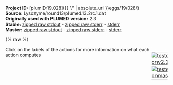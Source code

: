 **Project ID:** [plumID:19.028]({{ '/' | absolute_url }}eggs/19/028/)  
**Source:** Lysozyme/round13/plumed.13.2rc.1.dat  
**Originally used with PLUMED version:** 2.3  
**Stable:** [zipped raw stdout](plumed.13.2rc.1.dat.plumed.stdout.txt.zip) - [zipped raw stderr](plumed.13.2rc.1.dat.plumed.stderr.txt.zip) - [stderr](plumed.13.2rc.1.dat.plumed.stderr)  
**Master:** [zipped raw stdout](plumed.13.2rc.1.dat.plumed_master.stdout.txt.zip) - [zipped raw stderr](plumed.13.2rc.1.dat.plumed_master.stderr.txt.zip) - [stderr](plumed.13.2rc.1.dat.plumed_master.stderr)  

{% raw %}
<div style="width: 100%; float:left">
<div style="width: 90%; float:left" id="value_details_data/Lysozyme/round13/plumed.13.2rc.1.dat"> Click on the labels of the actions for more information on what each action computes </div>
<div style="width: 10%; float:left"><table><tr><td style="padding:1px"><a href="plumed.13.2rc.1.dat.plumed.stderr"><img src="https://img.shields.io/badge/v2.10-passing-green.svg" alt="tested onv2.10" /></a></td></tr><tr><td style="padding:1px"><a href="plumed.13.2rc.1.dat.plumed_master.stderr"><img src="https://img.shields.io/badge/master-passing-green.svg" alt="tested onmaster" /></a></td></tr></table></div></div>
<pre style="width=97%;">
<span class="plumedtooltip" style="color:green">RESTART<span class="right">Activate restart. <a href="https://www.plumed.org/doc-master/user-doc/html/_r_e_s_t_a_r_t.html" style="color:green">More details</a><i></i></span></span> 
<span style="display:none;" id="data/Lysozyme/round13/plumed.13.2rc.1.dat">The RESTART action with label <b></b> calculates something</span><span class="plumedtooltip" style="color:green">WHOLEMOLECULES<span class="right">This action is used to rebuild molecules that can become split by the periodic boundary conditions. <a href="https://www.plumed.org/doc-master/user-doc/html/_w_h_o_l_e_m_o_l_e_c_u_l_e_s.html" style="color:green">More details</a><i></i></span></span> <span class="plumedtooltip">ENTITY0<span class="right">the atoms that make up a molecule that you wish to align<i></i></span></span>=1-2881


<b name="data/Lysozyme/round13/plumed.13.2rc.1.datlig" onclick='showPath("data/Lysozyme/round13/plumed.13.2rc.1.dat","data/Lysozyme/round13/plumed.13.2rc.1.datlig","data/Lysozyme/round13/plumed.13.2rc.1.datlig","violet")'>lig</b><span style="display:none;" id="data/Lysozyme/round13/plumed.13.2rc.1.datlig">The COM action with label <b>lig</b> calculates the following quantities:<table  align="center" frame="void" width="95%" cellpadding="5%"><tr><td width="5%"><b> Quantity </b>  </td><td width="5%"><b> Type </b>  </td><td><b> Description </b> </td></tr><tr><td width="5%">lig</td><td width="5%"><font color="violet">atoms</font></td><td>virtual atom calculated by COM action</td></tr></table></span>: <span class="plumedtooltip" style="color:green">COM<span class="right">Calculate the center of mass for a group of atoms. <a href="https://www.plumed.org/doc-master/user-doc/html/_c_o_m.html" style="color:green">More details</a><i></i></span></span> <span class="plumedtooltip">ATOMS<span class="right">the list of atoms which are involved the virtual atom's definition<i></i></span></span>=2870,2872,2874


<b name="data/Lysozyme/round13/plumed.13.2rc.1.datd1" onclick='showPath("data/Lysozyme/round13/plumed.13.2rc.1.dat","data/Lysozyme/round13/plumed.13.2rc.1.datd1","data/Lysozyme/round13/plumed.13.2rc.1.datd1","black")'>d1</b><span style="display:none;" id="data/Lysozyme/round13/plumed.13.2rc.1.datd1">The DISTANCE action with label <b>d1</b> calculates the following quantities:<table  align="center" frame="void" width="95%" cellpadding="5%"><tr><td width="5%"><b> Quantity </b>  </td><td width="5%"><b> Type </b>  </td><td><b> Description </b> </td></tr><tr><td width="5%">d1</td><td width="5%"><font color="black">scalar</font></td><td>the DISTANCE between this pair of atoms</td></tr></table></span>: <span class="plumedtooltip" style="color:green">DISTANCE<span class="right">Calculate the distance between a pair of atoms. <a href="https://www.plumed.org/doc-master/user-doc/html/_d_i_s_t_a_n_c_e.html" style="color:green">More details</a><i></i></span></span> <span class="plumedtooltip">ATOMS<span class="right">the pair of atom that we are calculating the distance between<i></i></span></span>=<b name="data/Lysozyme/round13/plumed.13.2rc.1.datlig">lig</b>,1533
<b name="data/Lysozyme/round13/plumed.13.2rc.1.datd2" onclick='showPath("data/Lysozyme/round13/plumed.13.2rc.1.dat","data/Lysozyme/round13/plumed.13.2rc.1.datd2","data/Lysozyme/round13/plumed.13.2rc.1.datd2","black")'>d2</b><span style="display:none;" id="data/Lysozyme/round13/plumed.13.2rc.1.datd2">The DISTANCE action with label <b>d2</b> calculates the following quantities:<table  align="center" frame="void" width="95%" cellpadding="5%"><tr><td width="5%"><b> Quantity </b>  </td><td width="5%"><b> Type </b>  </td><td><b> Description </b> </td></tr><tr><td width="5%">d2</td><td width="5%"><font color="black">scalar</font></td><td>the DISTANCE between this pair of atoms</td></tr></table></span>: <span class="plumedtooltip" style="color:green">DISTANCE<span class="right">Calculate the distance between a pair of atoms. <a href="https://www.plumed.org/doc-master/user-doc/html/_d_i_s_t_a_n_c_e.html" style="color:green">More details</a><i></i></span></span> <span class="plumedtooltip">ATOMS<span class="right">the pair of atom that we are calculating the distance between<i></i></span></span>=<b name="data/Lysozyme/round13/plumed.13.2rc.1.datlig">lig</b>,1716
<b name="data/Lysozyme/round13/plumed.13.2rc.1.datd3" onclick='showPath("data/Lysozyme/round13/plumed.13.2rc.1.dat","data/Lysozyme/round13/plumed.13.2rc.1.datd3","data/Lysozyme/round13/plumed.13.2rc.1.datd3","black")'>d3</b><span style="display:none;" id="data/Lysozyme/round13/plumed.13.2rc.1.datd3">The DISTANCE action with label <b>d3</b> calculates the following quantities:<table  align="center" frame="void" width="95%" cellpadding="5%"><tr><td width="5%"><b> Quantity </b>  </td><td width="5%"><b> Type </b>  </td><td><b> Description </b> </td></tr><tr><td width="5%">d3</td><td width="5%"><font color="black">scalar</font></td><td>the DISTANCE between this pair of atoms</td></tr></table></span>: <span class="plumedtooltip" style="color:green">DISTANCE<span class="right">Calculate the distance between a pair of atoms. <a href="https://www.plumed.org/doc-master/user-doc/html/_d_i_s_t_a_n_c_e.html" style="color:green">More details</a><i></i></span></span> <span class="plumedtooltip">ATOMS<span class="right">the pair of atom that we are calculating the distance between<i></i></span></span>=<b name="data/Lysozyme/round13/plumed.13.2rc.1.datlig">lig</b>,2285
<b name="data/Lysozyme/round13/plumed.13.2rc.1.datd4" onclick='showPath("data/Lysozyme/round13/plumed.13.2rc.1.dat","data/Lysozyme/round13/plumed.13.2rc.1.datd4","data/Lysozyme/round13/plumed.13.2rc.1.datd4","black")'>d4</b><span style="display:none;" id="data/Lysozyme/round13/plumed.13.2rc.1.datd4">The DISTANCE action with label <b>d4</b> calculates the following quantities:<table  align="center" frame="void" width="95%" cellpadding="5%"><tr><td width="5%"><b> Quantity </b>  </td><td width="5%"><b> Type </b>  </td><td><b> Description </b> </td></tr><tr><td width="5%">d4</td><td width="5%"><font color="black">scalar</font></td><td>the DISTANCE between this pair of atoms</td></tr></table></span>: <span class="plumedtooltip" style="color:green">DISTANCE<span class="right">Calculate the distance between a pair of atoms. <a href="https://www.plumed.org/doc-master/user-doc/html/_d_i_s_t_a_n_c_e.html" style="color:green">More details</a><i></i></span></span> <span class="plumedtooltip">ATOMS<span class="right">the pair of atom that we are calculating the distance between<i></i></span></span>=<b name="data/Lysozyme/round13/plumed.13.2rc.1.datlig">lig</b>,2005
<b name="data/Lysozyme/round13/plumed.13.2rc.1.datd5" onclick='showPath("data/Lysozyme/round13/plumed.13.2rc.1.dat","data/Lysozyme/round13/plumed.13.2rc.1.datd5","data/Lysozyme/round13/plumed.13.2rc.1.datd5","black")'>d5</b><span style="display:none;" id="data/Lysozyme/round13/plumed.13.2rc.1.datd5">The DISTANCE action with label <b>d5</b> calculates the following quantities:<table  align="center" frame="void" width="95%" cellpadding="5%"><tr><td width="5%"><b> Quantity </b>  </td><td width="5%"><b> Type </b>  </td><td><b> Description </b> </td></tr><tr><td width="5%">d5</td><td width="5%"><font color="black">scalar</font></td><td>the DISTANCE between this pair of atoms</td></tr></table></span>: <span class="plumedtooltip" style="color:green">DISTANCE<span class="right">Calculate the distance between a pair of atoms. <a href="https://www.plumed.org/doc-master/user-doc/html/_d_i_s_t_a_n_c_e.html" style="color:green">More details</a><i></i></span></span> <span class="plumedtooltip">ATOMS<span class="right">the pair of atom that we are calculating the distance between<i></i></span></span>=<b name="data/Lysozyme/round13/plumed.13.2rc.1.datlig">lig</b>,1905
<b name="data/Lysozyme/round13/plumed.13.2rc.1.datd6" onclick='showPath("data/Lysozyme/round13/plumed.13.2rc.1.dat","data/Lysozyme/round13/plumed.13.2rc.1.datd6","data/Lysozyme/round13/plumed.13.2rc.1.datd6","black")'>d6</b><span style="display:none;" id="data/Lysozyme/round13/plumed.13.2rc.1.datd6">The DISTANCE action with label <b>d6</b> calculates the following quantities:<table  align="center" frame="void" width="95%" cellpadding="5%"><tr><td width="5%"><b> Quantity </b>  </td><td width="5%"><b> Type </b>  </td><td><b> Description </b> </td></tr><tr><td width="5%">d6</td><td width="5%"><font color="black">scalar</font></td><td>the DISTANCE between this pair of atoms</td></tr></table></span>: <span class="plumedtooltip" style="color:green">DISTANCE<span class="right">Calculate the distance between a pair of atoms. <a href="https://www.plumed.org/doc-master/user-doc/html/_d_i_s_t_a_n_c_e.html" style="color:green">More details</a><i></i></span></span> <span class="plumedtooltip">ATOMS<span class="right">the pair of atom that we are calculating the distance between<i></i></span></span>=<b name="data/Lysozyme/round13/plumed.13.2rc.1.datlig">lig</b>,2239 
<b name="data/Lysozyme/round13/plumed.13.2rc.1.datd7" onclick='showPath("data/Lysozyme/round13/plumed.13.2rc.1.dat","data/Lysozyme/round13/plumed.13.2rc.1.datd7","data/Lysozyme/round13/plumed.13.2rc.1.datd7","black")'>d7</b><span style="display:none;" id="data/Lysozyme/round13/plumed.13.2rc.1.datd7">The DISTANCE action with label <b>d7</b> calculates the following quantities:<table  align="center" frame="void" width="95%" cellpadding="5%"><tr><td width="5%"><b> Quantity </b>  </td><td width="5%"><b> Type </b>  </td><td><b> Description </b> </td></tr><tr><td width="5%">d7</td><td width="5%"><font color="black">scalar</font></td><td>the DISTANCE between this pair of atoms</td></tr></table></span>: <span class="plumedtooltip" style="color:green">DISTANCE<span class="right">Calculate the distance between a pair of atoms. <a href="https://www.plumed.org/doc-master/user-doc/html/_d_i_s_t_a_n_c_e.html" style="color:green">More details</a><i></i></span></span> <span class="plumedtooltip">ATOMS<span class="right">the pair of atom that we are calculating the distance between<i></i></span></span>=<b name="data/Lysozyme/round13/plumed.13.2rc.1.datlig">lig</b>,2424
<b name="data/Lysozyme/round13/plumed.13.2rc.1.datd8" onclick='showPath("data/Lysozyme/round13/plumed.13.2rc.1.dat","data/Lysozyme/round13/plumed.13.2rc.1.datd8","data/Lysozyme/round13/plumed.13.2rc.1.datd8","black")'>d8</b><span style="display:none;" id="data/Lysozyme/round13/plumed.13.2rc.1.datd8">The DISTANCE action with label <b>d8</b> calculates the following quantities:<table  align="center" frame="void" width="95%" cellpadding="5%"><tr><td width="5%"><b> Quantity </b>  </td><td width="5%"><b> Type </b>  </td><td><b> Description </b> </td></tr><tr><td width="5%">d8</td><td width="5%"><font color="black">scalar</font></td><td>the DISTANCE between this pair of atoms</td></tr></table></span>: <span class="plumedtooltip" style="color:green">DISTANCE<span class="right">Calculate the distance between a pair of atoms. <a href="https://www.plumed.org/doc-master/user-doc/html/_d_i_s_t_a_n_c_e.html" style="color:green">More details</a><i></i></span></span> <span class="plumedtooltip">ATOMS<span class="right">the pair of atom that we are calculating the distance between<i></i></span></span>=<b name="data/Lysozyme/round13/plumed.13.2rc.1.datlig">lig</b>,2523

<b name="data/Lysozyme/round13/plumed.13.2rc.1.dathelix1" onclick='showPath("data/Lysozyme/round13/plumed.13.2rc.1.dat","data/Lysozyme/round13/plumed.13.2rc.1.dathelix1","data/Lysozyme/round13/plumed.13.2rc.1.dathelix1","violet")'>helix1</b><span style="display:none;" id="data/Lysozyme/round13/plumed.13.2rc.1.dathelix1">The COM action with label <b>helix1</b> calculates the following quantities:<table  align="center" frame="void" width="95%" cellpadding="5%"><tr><td width="5%"><b> Quantity </b>  </td><td width="5%"><b> Type </b>  </td><td><b> Description </b> </td></tr><tr><td width="5%">helix1</td><td width="5%"><font color="violet">atoms</font></td><td>virtual atom calculated by COM action</td></tr></table></span>: <span class="plumedtooltip" style="color:green">COM<span class="right">Calculate the center of mass for a group of atoms. <a href="https://www.plumed.org/doc-master/user-doc/html/_c_o_m.html" style="color:green">More details</a><i></i></span></span> <span class="plumedtooltip">ATOMS<span class="right">the list of atoms which are involved the virtual atom's definition<i></i></span></span>=1416,1428,1452,1475,1501,1513,1533,1554,1566
<b name="data/Lysozyme/round13/plumed.13.2rc.1.dathelix2" onclick='showPath("data/Lysozyme/round13/plumed.13.2rc.1.dat","data/Lysozyme/round13/plumed.13.2rc.1.dathelix2","data/Lysozyme/round13/plumed.13.2rc.1.dathelix2","violet")'>helix2</b><span style="display:none;" id="data/Lysozyme/round13/plumed.13.2rc.1.dathelix2">The COM action with label <b>helix2</b> calculates the following quantities:<table  align="center" frame="void" width="95%" cellpadding="5%"><tr><td width="5%"><b> Quantity </b>  </td><td width="5%"><b> Type </b>  </td><td><b> Description </b> </td></tr><tr><td width="5%">helix2</td><td width="5%"><font color="violet">atoms</font></td><td>virtual atom calculated by COM action</td></tr></table></span>: <span class="plumedtooltip" style="color:green">COM<span class="right">Calculate the center of mass for a group of atoms. <a href="https://www.plumed.org/doc-master/user-doc/html/_c_o_m.html" style="color:green">More details</a><i></i></span></span> <span class="plumedtooltip">ATOMS<span class="right">the list of atoms which are involved the virtual atom's definition<i></i></span></span>=1964,1980,1994,2005,2028,2052,2071,2094,2111
<b name="data/Lysozyme/round13/plumed.13.2rc.1.dathelix3" onclick='showPath("data/Lysozyme/round13/plumed.13.2rc.1.dat","data/Lysozyme/round13/plumed.13.2rc.1.dathelix3","data/Lysozyme/round13/plumed.13.2rc.1.dathelix3","violet")'>helix3</b><span style="display:none;" id="data/Lysozyme/round13/plumed.13.2rc.1.dathelix3">The COM action with label <b>helix3</b> calculates the following quantities:<table  align="center" frame="void" width="95%" cellpadding="5%"><tr><td width="5%"><b> Quantity </b>  </td><td width="5%"><b> Type </b>  </td><td><b> Description </b> </td></tr><tr><td width="5%">helix3</td><td width="5%"><font color="violet">atoms</font></td><td>virtual atom calculated by COM action</td></tr></table></span>: <span class="plumedtooltip" style="color:green">COM<span class="right">Calculate the center of mass for a group of atoms. <a href="https://www.plumed.org/doc-master/user-doc/html/_c_o_m.html" style="color:green">More details</a><i></i></span></span> <span class="plumedtooltip">ATOMS<span class="right">the list of atoms which are involved the virtual atom's definition<i></i></span></span>=2176,2200,2212,2227,2239,2251,2271,2285,2308
<b name="data/Lysozyme/round13/plumed.13.2rc.1.dathelix4" onclick='showPath("data/Lysozyme/round13/plumed.13.2rc.1.dat","data/Lysozyme/round13/plumed.13.2rc.1.dathelix4","data/Lysozyme/round13/plumed.13.2rc.1.dathelix4","violet")'>helix4</b><span style="display:none;" id="data/Lysozyme/round13/plumed.13.2rc.1.dathelix4">The COM action with label <b>helix4</b> calculates the following quantities:<table  align="center" frame="void" width="95%" cellpadding="5%"><tr><td width="5%"><b> Quantity </b>  </td><td width="5%"><b> Type </b>  </td><td><b> Description </b> </td></tr><tr><td width="5%">helix4</td><td width="5%"><font color="violet">atoms</font></td><td>virtual atom calculated by COM action</td></tr></table></span>: <span class="plumedtooltip" style="color:green">COM<span class="right">Calculate the center of mass for a group of atoms. <a href="https://www.plumed.org/doc-master/user-doc/html/_c_o_m.html" style="color:green">More details</a><i></i></span></span> <span class="plumedtooltip">ATOMS<span class="right">the list of atoms which are involved the virtual atom's definition<i></i></span></span>=2535,2559,2583,2603,2626,2642,2658,2678,2702

<b name="data/Lysozyme/round13/plumed.13.2rc.1.dathd12" onclick='showPath("data/Lysozyme/round13/plumed.13.2rc.1.dat","data/Lysozyme/round13/plumed.13.2rc.1.dathd12","data/Lysozyme/round13/plumed.13.2rc.1.dathd12","black")'>hd12</b><span style="display:none;" id="data/Lysozyme/round13/plumed.13.2rc.1.dathd12">The DISTANCE action with label <b>hd12</b> calculates the following quantities:<table  align="center" frame="void" width="95%" cellpadding="5%"><tr><td width="5%"><b> Quantity </b>  </td><td width="5%"><b> Type </b>  </td><td><b> Description </b> </td></tr><tr><td width="5%">hd12</td><td width="5%"><font color="black">scalar</font></td><td>the DISTANCE between this pair of atoms</td></tr></table></span>: <span class="plumedtooltip" style="color:green">DISTANCE<span class="right">Calculate the distance between a pair of atoms. <a href="https://www.plumed.org/doc-master/user-doc/html/_d_i_s_t_a_n_c_e.html" style="color:green">More details</a><i></i></span></span> <span class="plumedtooltip">ATOMS<span class="right">the pair of atom that we are calculating the distance between<i></i></span></span>=<b name="data/Lysozyme/round13/plumed.13.2rc.1.dathelix1">helix1</b>,<b name="data/Lysozyme/round13/plumed.13.2rc.1.dathelix2">helix2</b>
<b name="data/Lysozyme/round13/plumed.13.2rc.1.dathd23" onclick='showPath("data/Lysozyme/round13/plumed.13.2rc.1.dat","data/Lysozyme/round13/plumed.13.2rc.1.dathd23","data/Lysozyme/round13/plumed.13.2rc.1.dathd23","black")'>hd23</b><span style="display:none;" id="data/Lysozyme/round13/plumed.13.2rc.1.dathd23">The DISTANCE action with label <b>hd23</b> calculates the following quantities:<table  align="center" frame="void" width="95%" cellpadding="5%"><tr><td width="5%"><b> Quantity </b>  </td><td width="5%"><b> Type </b>  </td><td><b> Description </b> </td></tr><tr><td width="5%">hd23</td><td width="5%"><font color="black">scalar</font></td><td>the DISTANCE between this pair of atoms</td></tr></table></span>: <span class="plumedtooltip" style="color:green">DISTANCE<span class="right">Calculate the distance between a pair of atoms. <a href="https://www.plumed.org/doc-master/user-doc/html/_d_i_s_t_a_n_c_e.html" style="color:green">More details</a><i></i></span></span> <span class="plumedtooltip">ATOMS<span class="right">the pair of atom that we are calculating the distance between<i></i></span></span>=<b name="data/Lysozyme/round13/plumed.13.2rc.1.dathelix2">helix2</b>,<b name="data/Lysozyme/round13/plumed.13.2rc.1.dathelix3">helix3</b>
<b name="data/Lysozyme/round13/plumed.13.2rc.1.dathd34" onclick='showPath("data/Lysozyme/round13/plumed.13.2rc.1.dat","data/Lysozyme/round13/plumed.13.2rc.1.dathd34","data/Lysozyme/round13/plumed.13.2rc.1.dathd34","black")'>hd34</b><span style="display:none;" id="data/Lysozyme/round13/plumed.13.2rc.1.dathd34">The DISTANCE action with label <b>hd34</b> calculates the following quantities:<table  align="center" frame="void" width="95%" cellpadding="5%"><tr><td width="5%"><b> Quantity </b>  </td><td width="5%"><b> Type </b>  </td><td><b> Description </b> </td></tr><tr><td width="5%">hd34</td><td width="5%"><font color="black">scalar</font></td><td>the DISTANCE between this pair of atoms</td></tr></table></span>: <span class="plumedtooltip" style="color:green">DISTANCE<span class="right">Calculate the distance between a pair of atoms. <a href="https://www.plumed.org/doc-master/user-doc/html/_d_i_s_t_a_n_c_e.html" style="color:green">More details</a><i></i></span></span> <span class="plumedtooltip">ATOMS<span class="right">the pair of atom that we are calculating the distance between<i></i></span></span>=<b name="data/Lysozyme/round13/plumed.13.2rc.1.dathelix3">helix3</b>,<b name="data/Lysozyme/round13/plumed.13.2rc.1.dathelix4">helix4</b>


<span class="plumedtooltip" style="color:green">COMBINE<span class="right">Calculate a polynomial combination of a set of other variables. <a href="https://www.plumed.org/doc-master/user-doc/html/_c_o_m_b_i_n_e.html" style="color:green">More details</a><i></i></span></span> <span class="plumedtooltip">LABEL<span class="right">a label for the action so that its output can be referenced in the input to other actions<i></i></span></span>=<b name="data/Lysozyme/round13/plumed.13.2rc.1.datrc1" onclick='showPath("data/Lysozyme/round13/plumed.13.2rc.1.dat","data/Lysozyme/round13/plumed.13.2rc.1.datrc1","data/Lysozyme/round13/plumed.13.2rc.1.datrc1","black")'>rc1</b><span style="display:none;" id="data/Lysozyme/round13/plumed.13.2rc.1.datrc1">The COMBINE action with label <b>rc1</b> calculates the following quantities:<table  align="center" frame="void" width="95%" cellpadding="5%"><tr><td width="5%"><b> Quantity </b>  </td><td width="5%"><b> Type </b>  </td><td><b> Description </b> </td></tr><tr><td width="5%">rc1</td><td width="5%"><font color="black">scalar</font></td><td>a linear compbination</td></tr></table></span> <span class="plumedtooltip">ARG<span class="right">the values input to this function<i></i></span></span>=<b name="data/Lysozyme/round13/plumed.13.2rc.1.datd1">d1</b>,<b name="data/Lysozyme/round13/plumed.13.2rc.1.datd2">d2</b>,<b name="data/Lysozyme/round13/plumed.13.2rc.1.datd3">d3</b>,<b name="data/Lysozyme/round13/plumed.13.2rc.1.datd4">d4</b>,<b name="data/Lysozyme/round13/plumed.13.2rc.1.datd5">d5</b>,<b name="data/Lysozyme/round13/plumed.13.2rc.1.datd6">d6</b>,<b name="data/Lysozyme/round13/plumed.13.2rc.1.datd7">d7</b>,<b name="data/Lysozyme/round13/plumed.13.2rc.1.datd8">d8</b>,<b name="data/Lysozyme/round13/plumed.13.2rc.1.dathd12">hd12</b>,<b name="data/Lysozyme/round13/plumed.13.2rc.1.dathd23">hd23</b>,<b name="data/Lysozyme/round13/plumed.13.2rc.1.dathd34">hd34</b>  <span class="plumedtooltip">POWERS<span class="right"> the powers to which you are raising each of the arguments in your function<i></i></span></span>=1,1,1,1,1,1,1,1,1,1,1 <span class="plumedtooltip">COEFFICIENTS<span class="right"> the coefficients of the arguments in your function<i></i></span></span>=0.4930809380065504,0.5058593109729893,-0.4001714129673795,0.23349420293166986,0.030037136299780397,-0.40087790689897096,0.1229390189050703,0.23125338096805748,-0.20809724216770412,-0.11136820637118663,-0.02039729281248875 <span class="plumedtooltip">PERIODIC<span class="right">if the output of your function is periodic then you should specify the periodicity of the function<i></i></span></span>=NO


<span class="plumedtooltip" style="color:green">COMBINE<span class="right">Calculate a polynomial combination of a set of other variables. <a href="https://www.plumed.org/doc-master/user-doc/html/_c_o_m_b_i_n_e.html" style="color:green">More details</a><i></i></span></span> <span class="plumedtooltip">LABEL<span class="right">a label for the action so that its output can be referenced in the input to other actions<i></i></span></span>=<b name="data/Lysozyme/round13/plumed.13.2rc.1.datrc2" onclick='showPath("data/Lysozyme/round13/plumed.13.2rc.1.dat","data/Lysozyme/round13/plumed.13.2rc.1.datrc2","data/Lysozyme/round13/plumed.13.2rc.1.datrc2","black")'>rc2</b><span style="display:none;" id="data/Lysozyme/round13/plumed.13.2rc.1.datrc2">The COMBINE action with label <b>rc2</b> calculates the following quantities:<table  align="center" frame="void" width="95%" cellpadding="5%"><tr><td width="5%"><b> Quantity </b>  </td><td width="5%"><b> Type </b>  </td><td><b> Description </b> </td></tr><tr><td width="5%">rc2</td><td width="5%"><font color="black">scalar</font></td><td>a linear compbination</td></tr></table></span> <span class="plumedtooltip">ARG<span class="right">the values input to this function<i></i></span></span>=<b name="data/Lysozyme/round13/plumed.13.2rc.1.datd1">d1</b>,<b name="data/Lysozyme/round13/plumed.13.2rc.1.datd2">d2</b>,<b name="data/Lysozyme/round13/plumed.13.2rc.1.datd3">d3</b>,<b name="data/Lysozyme/round13/plumed.13.2rc.1.datd4">d4</b>,<b name="data/Lysozyme/round13/plumed.13.2rc.1.datd5">d5</b>,<b name="data/Lysozyme/round13/plumed.13.2rc.1.datd6">d6</b>,<b name="data/Lysozyme/round13/plumed.13.2rc.1.datd7">d7</b>,<b name="data/Lysozyme/round13/plumed.13.2rc.1.datd8">d8</b>,<b name="data/Lysozyme/round13/plumed.13.2rc.1.dathd12">hd12</b>,<b name="data/Lysozyme/round13/plumed.13.2rc.1.dathd23">hd23</b>,<b name="data/Lysozyme/round13/plumed.13.2rc.1.dathd34">hd34</b>  <span class="plumedtooltip">POWERS<span class="right"> the powers to which you are raising each of the arguments in your function<i></i></span></span>=1,1,1,1,1,1,1,1,1,1,1 <span class="plumedtooltip">COEFFICIENTS<span class="right"> the coefficients of the arguments in your function<i></i></span></span>=0.6523791027969725,0.39843894153595616,-0.48531942572099923,-0.07917807317470106,0.039850626498912835,-0.3037437511783076,-0.15437382551345147,-0.22403060705263078,-0.03784938171906625,-0.007286355646016722,0.06699856312142945 <span class="plumedtooltip">PERIODIC<span class="right">if the output of your function is periodic then you should specify the periodicity of the function<i></i></span></span>=NO

<span class="plumedtooltip" style="color:green">COMMITTOR<span class="right">Does a committor analysis. <a href="https://www.plumed.org/doc-master/user-doc/html/_c_o_m_m_i_t_t_o_r.html" style="color:green">More details</a><i></i></span></span> ...
 <span class="plumedtooltip">ARG<span class="right">the labels of the values which is being used to define the committor surface<i></i></span></span>=<b name="data/Lysozyme/round13/plumed.13.2rc.1.datd1">d1</b>
 <span class="plumedtooltip">STRIDE<span class="right"> the frequency with which the CVs are analyzed<i></i></span></span>=200
 <span class="plumedtooltip">BASIN_LL1<span class="right">List of lower limits for basin #<i></i></span></span>=2.0
 <span class="plumedtooltip">BASIN_UL1<span class="right">List of upper limits for basin #<i></i></span></span>=3.6
... COMMITTOR

<br/><span id="data/Lysozyme/round13/plumed.13.2rc.1.datdefexternal1_short"><span class="plumedtooltip" style="color:green">EXTERNAL<span class="right">Calculate a restraint that is defined on a grid that is read during start up This action has <a class="toggler" href='javascript:;' onclick='toggleDisplay("data/Lysozyme/round13/plumed.13.2rc.1.datdefexternal1");'>hidden defaults</a>. <a href="https://www.plumed.org/doc-master/user-doc/html/_e_x_t_e_r_n_a_l.html">More details</a><i></i></span></span> <span class="plumedtooltip">ARG<span class="right">the labels of the scalars on which the bias will act<i></i></span></span>=<b name="data/Lysozyme/round13/plumed.13.2rc.1.datrc1">rc1</b> <span class="plumedtooltip">FILE<span class="right">the name of the file containing the external potential<i></i></span></span>=static_bias.8.test.txt <span class="plumedtooltip">LABEL<span class="right">a label for the action so that its output can be referenced in the input to other actions<i></i></span></span>=<b name="data/Lysozyme/round13/plumed.13.2rc.1.datexternal1" onclick='showPath("data/Lysozyme/round13/plumed.13.2rc.1.dat","data/Lysozyme/round13/plumed.13.2rc.1.datexternal1","data/Lysozyme/round13/plumed.13.2rc.1.datexternal1","black")'>external1</b><span style="display:none;" id="data/Lysozyme/round13/plumed.13.2rc.1.datexternal1">The EXTERNAL action with label <b>external1</b> calculates the following quantities:<table  align="center" frame="void" width="95%" cellpadding="5%"><tr><td width="5%"><b> Quantity </b>  </td><td width="5%"><b> Type </b>  </td><td><b> Description </b> </td></tr><tr><td width="5%">external1.bias</td><td width="5%"><font color="black">scalar</font></td><td>the instantaneous value of the bias potential</td></tr></table></span>
</span><span id="data/Lysozyme/round13/plumed.13.2rc.1.datdefexternal1_long" style="display:none;"><span class="plumedtooltip" style="color:green">EXTERNAL<span class="right">Calculate a restraint that is defined on a grid that is read during start up This action uses the <a class="toggler" href='javascript:;' onclick='toggleDisplay("data/Lysozyme/round13/plumed.13.2rc.1.datdefexternal1");'>defaults shown here</a>. <a href="https://www.plumed.org/doc-master/user-doc/html/_e_x_t_e_r_n_a_l.html">More details</a><i></i></span></span> <span class="plumedtooltip">ARG<span class="right">the labels of the scalars on which the bias will act<i></i></span></span>=<b name="data/Lysozyme/round13/plumed.13.2rc.1.datrc1">rc1</b> <span class="plumedtooltip">FILE<span class="right">the name of the file containing the external potential<i></i></span></span>=static_bias.8.test.txt <span class="plumedtooltip">LABEL<span class="right">a label for the action so that its output can be referenced in the input to other actions<i></i></span></span>=<b name="data/Lysozyme/round13/plumed.13.2rc.1.datexternal1" onclick='showPath("data/Lysozyme/round13/plumed.13.2rc.1.dat","data/Lysozyme/round13/plumed.13.2rc.1.datexternal1","data/Lysozyme/round13/plumed.13.2rc.1.datexternal1","black")'>external1</b>  <span class="plumedtooltip">SCALE<span class="right"> a factor that multiplies the external potential, useful to invert free energies<i></i></span></span>=1.0
</span><br/><br/><span id="data/Lysozyme/round13/plumed.13.2rc.1.datdefexternal2_short"><span class="plumedtooltip" style="color:green">EXTERNAL<span class="right">Calculate a restraint that is defined on a grid that is read during start up This action has <a class="toggler" href='javascript:;' onclick='toggleDisplay("data/Lysozyme/round13/plumed.13.2rc.1.datdefexternal2");'>hidden defaults</a>. <a href="https://www.plumed.org/doc-master/user-doc/html/_e_x_t_e_r_n_a_l.html">More details</a><i></i></span></span> <span class="plumedtooltip">ARG<span class="right">the labels of the scalars on which the bias will act<i></i></span></span>=<b name="data/Lysozyme/round13/plumed.13.2rc.1.datrc2">rc2</b> <span class="plumedtooltip">FILE<span class="right">the name of the file containing the external potential<i></i></span></span>=static_bias.13.rc2.1.txt <span class="plumedtooltip">LABEL<span class="right">a label for the action so that its output can be referenced in the input to other actions<i></i></span></span>=<b name="data/Lysozyme/round13/plumed.13.2rc.1.datexternal2" onclick='showPath("data/Lysozyme/round13/plumed.13.2rc.1.dat","data/Lysozyme/round13/plumed.13.2rc.1.datexternal2","data/Lysozyme/round13/plumed.13.2rc.1.datexternal2","black")'>external2</b><span style="display:none;" id="data/Lysozyme/round13/plumed.13.2rc.1.datexternal2">The EXTERNAL action with label <b>external2</b> calculates the following quantities:<table  align="center" frame="void" width="95%" cellpadding="5%"><tr><td width="5%"><b> Quantity </b>  </td><td width="5%"><b> Type </b>  </td><td><b> Description </b> </td></tr><tr><td width="5%">external2.bias</td><td width="5%"><font color="black">scalar</font></td><td>the instantaneous value of the bias potential</td></tr></table></span>
</span><span id="data/Lysozyme/round13/plumed.13.2rc.1.datdefexternal2_long" style="display:none;"><span class="plumedtooltip" style="color:green">EXTERNAL<span class="right">Calculate a restraint that is defined on a grid that is read during start up This action uses the <a class="toggler" href='javascript:;' onclick='toggleDisplay("data/Lysozyme/round13/plumed.13.2rc.1.datdefexternal2");'>defaults shown here</a>. <a href="https://www.plumed.org/doc-master/user-doc/html/_e_x_t_e_r_n_a_l.html">More details</a><i></i></span></span> <span class="plumedtooltip">ARG<span class="right">the labels of the scalars on which the bias will act<i></i></span></span>=<b name="data/Lysozyme/round13/plumed.13.2rc.1.datrc2">rc2</b> <span class="plumedtooltip">FILE<span class="right">the name of the file containing the external potential<i></i></span></span>=static_bias.13.rc2.1.txt <span class="plumedtooltip">LABEL<span class="right">a label for the action so that its output can be referenced in the input to other actions<i></i></span></span>=<b name="data/Lysozyme/round13/plumed.13.2rc.1.datexternal2" onclick='showPath("data/Lysozyme/round13/plumed.13.2rc.1.dat","data/Lysozyme/round13/plumed.13.2rc.1.datexternal2","data/Lysozyme/round13/plumed.13.2rc.1.datexternal2","black")'>external2</b>  <span class="plumedtooltip">SCALE<span class="right"> a factor that multiplies the external potential, useful to invert free energies<i></i></span></span>=1.0
</span><br/><br/><span class="plumedtooltip" style="color:green">PRINT<span class="right">Print quantities to a file. <a href="https://www.plumed.org/doc-master/user-doc/html/_p_r_i_n_t.html" style="color:green">More details</a><i></i></span></span> <span class="plumedtooltip">ARG<span class="right">the labels of the values that you would like to print to the file<i></i></span></span>=<b name="data/Lysozyme/round13/plumed.13.2rc.1.datd1">d1</b>,<b name="data/Lysozyme/round13/plumed.13.2rc.1.datd2">d2</b>,<b name="data/Lysozyme/round13/plumed.13.2rc.1.datd3">d3</b>,<b name="data/Lysozyme/round13/plumed.13.2rc.1.datd4">d4</b>,<b name="data/Lysozyme/round13/plumed.13.2rc.1.datd5">d5</b>,<b name="data/Lysozyme/round13/plumed.13.2rc.1.datd6">d6</b>,<b name="data/Lysozyme/round13/plumed.13.2rc.1.datd7">d7</b>,<b name="data/Lysozyme/round13/plumed.13.2rc.1.datd8">d8</b>,<b name="data/Lysozyme/round13/plumed.13.2rc.1.dathd12">hd12</b>,<b name="data/Lysozyme/round13/plumed.13.2rc.1.dathd23">hd23</b>,<b name="data/Lysozyme/round13/plumed.13.2rc.1.dathd34">hd34</b>,<b name="data/Lysozyme/round13/plumed.13.2rc.1.datrc1">rc1</b>,<b name="data/Lysozyme/round13/plumed.13.2rc.1.datrc2">rc2</b>,<b name="data/Lysozyme/round13/plumed.13.2rc.1.datexternal1">external1.bias</b>,<b name="data/Lysozyme/round13/plumed.13.2rc.1.datexternal2">external2.bias</b> <span class="plumedtooltip">STRIDE<span class="right"> the frequency with which the quantities of interest should be output<i></i></span></span>=1 <span class="plumedtooltip">FILE<span class="right">the name of the file on which to output these quantities<i></i></span></span>=benzene_Lyso_T298_13
</pre>
{% endraw %}
